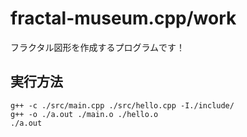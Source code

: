 # fractal-museum.cpp/work

フラクタル図形を作成するプログラムです！  

## 実行方法

```shell
g++ -c ./src/main.cpp ./src/hello.cpp -I./include/
g++ -o ./a.out ./main.o ./hello.o
./a.out
```
